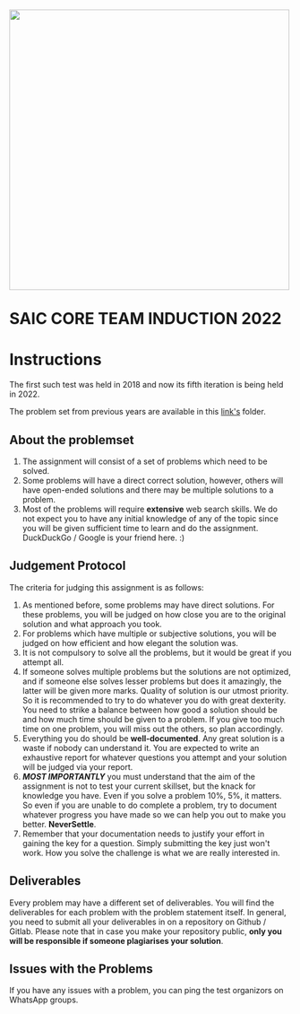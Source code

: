# <img id="top" align="center"  src="https://github.com/saic-iitmandi/sysadmin-test/blob/main/SAIC.png" width=500><br><br> SAIC CORE TEAM INDUCTION 2022
# Instructions

The first such test was held in 2018 and now its fifth iteration is being held in 2022.

The problem set from previous years are available in this [link's](https://github.com/saic-iitmandi/sysadmin-test) folder.

## About the problemset

1. The assignment will consist of a set of problems which need to be solved.
2. Some problems will have a direct correct solution, however, others will have open-ended solutions and there may be multiple solutions to a problem.
3. Most of the problems will require **extensive** web search skills. We do not expect you to have any initial knowledge of any of the topic since you will be given sufficient time to learn and do the assignment. DuckDuckGo / Google is your friend here. :)

## Judgement Protocol

The criteria for judging this assignment is as follows:

1. As mentioned before, some problems may have direct solutions. For these problems, you will be judged on how close you are to the original solution and what approach you took.
2. For problems which have multiple or subjective solutions, you will be judged on how efficient and how elegant the solution was.
3. It is not compulsory to solve all the problems, but it would be great if you attempt all.
4. If someone solves multiple problems but the solutions are not optimized, and if someone else solves lesser problems but does it amazingly, the latter will be given more marks. Quality of solution is our utmost priority. So it is recommended to try to do whatever you do with great dexterity. You need to strike a balance between how good a solution should be and how much time should be given to a problem. If you give too much time on one problem, you will miss out the others, so plan accordingly.
5. Everything you do should be **well-documented**. Any great solution is a waste if nobody can understand it. You are expected to write an exhaustive report for whatever questions you attempt and your solution will be judged via your report.
6. ***MOST IMPORTANTLY*** you must understand that the aim of the assignment is not to test your current skillset, but the knack for knowledge you have. Even if you solve a problem 10%, 5%, it matters. So even if you are unable to do complete a problem, try to document whatever progress you have made so we can help you out to make you better. **NeverSettle**.
7. Remember that your documentation needs to justify your effort in gaining the key for a question. Simply submitting the key just won't work. How you solve the challenge is what we are really interested in.

## Deliverables

Every problem may have a different set of deliverables. You will find the deliverables for each problem with the problem statement itself. In general, you need to submit all your deliverables in on a repository on Github / Gitlab. Please note that in case you make your repository public, **only you will be responsible if someone plagiarises your solution**.


## Issues with the Problems

If you have any issues with a problem, you can ping the test organizors on WhatsApp groups. 
